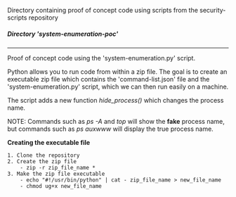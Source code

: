 
Directory containing proof of concept code using scripts from the security-scripts repository
##### Directory 'system-enumeration-poc'
-------------
Proof of concept code using the 'system-enumeration.py' script.
	
Python allows you to run code from within a zip file.
The goal is to create an executable zip file which contains the 'command-list.json' file and the 'system-enumeration.py' script, which we can then run easily
on a machine.

The script adds a new function *hide_process()* which changes the process name.

NOTE: Commands such as *ps -A* and *top* will show the **fake** process name, but commands such as *ps auxwww* will display the true process name.


**Creating the executable file**

	1. Clone the repository
	2. Create the zip file
		- zip -r zip_file_name *
	3. Make the zip file executable
		- echo "#!/usr/bin/python" | cat - zip_file_name > new_file_name
		- chmod ug+x new_file_name

